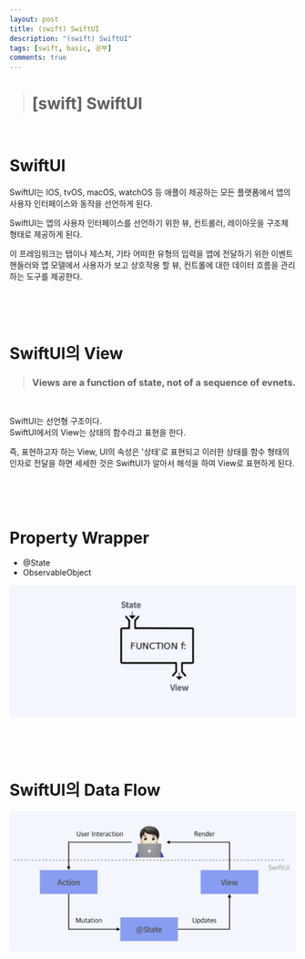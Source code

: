 ```yaml
---
layout: post
title: (swift) SwiftUI
description: "(swift) SwiftUI"
tags: [swift, basic, 공부]
comments: true
---
```


> # [swift] SwiftUI

<br>

# SwiftUI

SwiftUI는 IOS, tvOS, macOS, watchOS 등 애플이 제공하는 모든 플랫폼에서 앱의 사용자 인터페이스와 동작을 선언하게 된다.  

SwiftUI는 앱의 사용자 인터페이스를 선언하기 위한 뷰, 컨트롤러, 레이아웃을 구조체 형태로 제공하게 된다.  

이 프레임워크는 탭이나 제스처, 기타 어떠한 유형의 입력을 앱에 전달하기 위한 이벤트 핸들러와 앱 모델에서 사용자가 보고 상호작용 할 뷰, 컨트롤에 대한 데이터 흐름을 관리하는 도구를 제공한다.  

<br>
<br>
<br>

# SwiftUI의 View

> ### Views are a **function of state**, not of a sequence of evnets.

<br>

SwiftUI는 선언형 구조이다.  
SwiftUI에서의 View는 상태의 함수라고 표현을 한다.  

즉, 표현하고자 하는 View, UI의 속성은 '상태'로 표현되고 이러한 상태를 함수 형태의 인자로 전달을 하면 세세한 것은 SwiftUI가 알아서 해석을 하여 View로 표현하게 된다.

<br>
<br>
<br>

# Property Wrapper

* @State
* ObservableObject

![dataFlow](/images/upperIntermediate/swiftUI/view.png)

<br>
<br>
<br>

# SwiftUI의 Data Flow

![dataFlow](/images/upperIntermediate/swiftUI/dataFlow.png)